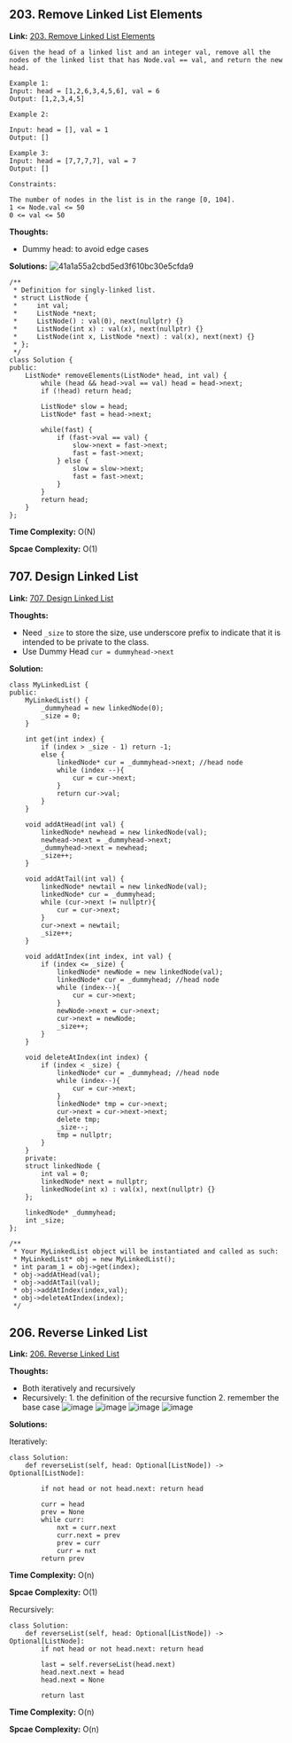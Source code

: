 ## 203. Remove Linked List Elements

**Link:** [203. Remove Linked List Elements](https://leetcode.com/problems/remove-linked-list-elements/description/)
```
Given the head of a linked list and an integer val, remove all the nodes of the linked list that has Node.val == val, and return the new head.

Example 1:
Input: head = [1,2,6,3,4,5,6], val = 6
Output: [1,2,3,4,5]

Example 2:

Input: head = [], val = 1
Output: []

Example 3:
Input: head = [7,7,7,7], val = 7
Output: []

Constraints:

The number of nodes in the list is in the range [0, 104].
1 <= Node.val <= 50
0 <= val <= 50
```
**Thoughts:** 

 - Dummy head: to avoid edge cases

**Solutions:** 
![41a1a55a2cbd5ed3f610bc30e5cfda9](https://github.com/nemo3536/Leetcode-Tracking/assets/155724737/f6a5c75b-fb4f-4f43-a437-780c64704509)

```
/**
 * Definition for singly-linked list.
 * struct ListNode {
 *     int val;
 *     ListNode *next;
 *     ListNode() : val(0), next(nullptr) {}
 *     ListNode(int x) : val(x), next(nullptr) {}
 *     ListNode(int x, ListNode *next) : val(x), next(next) {}
 * };
 */
class Solution {
public:
    ListNode* removeElements(ListNode* head, int val) {
        while (head && head->val == val) head = head->next;
        if (!head) return head;

        ListNode* slow = head;
        ListNode* fast = head->next;

        while(fast) {
            if (fast->val == val) {
                slow->next = fast->next;
                fast = fast->next;
            } else {
                slow = slow->next;
                fast = fast->next;
            }
        }
        return head;
    }
};
```    

**Time Complexity:**  O(N)

**Spcae Complexity:**  O(1)


## 707. Design Linked List

**Link:** [707. Design Linked List](https://leetcode.com/problems/design-linked-list/description/)

**Thoughts:** 

 - Need `_size` to store the size, use underscore prefix to indicate that it is intended to be private to the class.
 - Use Dummy Head `cur = dummyhead->next`

**Solution:**
```
class MyLinkedList {
public:
    MyLinkedList() {
        _dummyhead = new linkedNode(0);
        _size = 0;
    }
    
    int get(int index) {
        if (index > _size - 1) return -1;
        else {
            linkedNode* cur = _dummyhead->next; //head node
            while (index --){
                cur = cur->next;
            }
            return cur->val;
        } 
    }
    
    void addAtHead(int val) {
        linkedNode* newhead = new linkedNode(val);
        newhead->next = _dummyhead->next;
        _dummyhead->next = newhead;
        _size++;
    }
    
    void addAtTail(int val) {
        linkedNode* newtail = new linkedNode(val);
        linkedNode* cur = _dummyhead;
        while (cur->next != nullptr){
            cur = cur->next;
        }
        cur->next = newtail;
        _size++;
    }
    
    void addAtIndex(int index, int val) {
        if (index <= _size) {
            linkedNode* newNode = new linkedNode(val);
            linkedNode* cur = _dummyhead; //head node
            while (index--){
                cur = cur->next;
            }
            newNode->next = cur->next;
            cur->next = newNode;
            _size++;
        }
    }
    
    void deleteAtIndex(int index) {
        if (index < _size) {
            linkedNode* cur = _dummyhead; //head node
            while (index--){
                cur = cur->next;
            }
            linkedNode* tmp = cur->next;
            cur->next = cur->next->next;
            delete tmp;
            _size--;
            tmp = nullptr;
        }
    }
    private:
    struct linkedNode {
        int val = 0;
        linkedNode* next = nullptr;
        linkedNode(int x) : val(x), next(nullptr) {}
    };

    linkedNode* _dummyhead;
    int _size;
};

/**
 * Your MyLinkedList object will be instantiated and called as such:
 * MyLinkedList* obj = new MyLinkedList();
 * int param_1 = obj->get(index);
 * obj->addAtHead(val);
 * obj->addAtTail(val);
 * obj->addAtIndex(index,val);
 * obj->deleteAtIndex(index);
 */
```    



## 206. Reverse Linked List

**Link:** [206. Reverse Linked List](https://leetcode.com/problems/reverse-linked-list/description/)

**Thoughts:** 

 - Both iteratively and recursively
 - Recursively: 1. the definition of the recursive function 2. remember the base case
   ![image](https://user-images.githubusercontent.com/69004164/206819153-bfa5a9e9-3c56-4ec2-8035-a55562b7f584.png)
   ![image](https://user-images.githubusercontent.com/69004164/206819179-6ce89750-1837-4f7d-98c0-88ce0aa27972.png)
   ![image](https://user-images.githubusercontent.com/69004164/206819186-41b40fa0-114b-4c5c-82c4-e66692e94178.png)
   ![image](https://user-images.githubusercontent.com/69004164/206819193-89a7d8e2-4661-4160-a8d6-10f6175db167.png)


**Solutions:** 

Iteratively: 
```
class Solution:
    def reverseList(self, head: Optional[ListNode]) -> Optional[ListNode]:
        
        if not head or not head.next: return head

        curr = head
        prev = None
        while curr:
            nxt = curr.next
            curr.next = prev
            prev = curr
            curr = nxt
        return prev
```
**Time Complexity:**  O(n)

**Spcae Complexity:**  O(1)

Recursively: 
```
class Solution:
    def reverseList(self, head: Optional[ListNode]) -> Optional[ListNode]:
        if not head or not head.next: return head

        last = self.reverseList(head.next)
        head.next.next = head
        head.next = None

        return last
```
**Time Complexity:**  O(n)

**Spcae Complexity:**  O(n)

